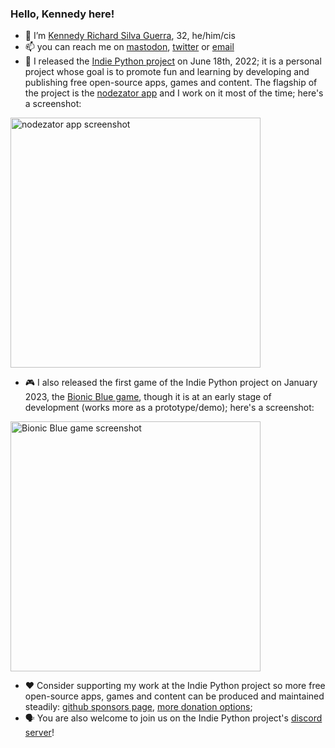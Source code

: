 ### Hello, Kennedy here!

- 🔭 I’m [Kennedy Richard Silva Guerra](https://kennedyrichard.com), 32, he/him/cis
- 📫 you can reach me on <a rel="me" href="https://fosstodon.org/@KennedyRichard">mastodon</a>, [twitter](https://twitter.com/KennedyRichard) or [email](mailto:kennedy@kennedyrichard.com)
- 🌱 I released the [Indie Python project](https://github.com/IndiePython) on June 18th, 2022; it is a personal project whose goal is to promote fun and learning by developing and publishing free open-source apps, games and content. The flagship of the project is the [nodezator app](https://github.com/IndiePython/nodezator) and I work on it most of the time; here's a screenshot:

<a href="https://github.com/IndiePython/nodezator"><img alt="nodezator app screenshot" src="https://nodezator.com/images/screenshot.png" style="width:400px;" /></a>

- 🎮 I also released the first game of the Indie Python project on January 2023, the [Bionic Blue game](https://github.com/IndiePython/bionic-blue), though it is at an early stage of development (works more as a prototype/demo); here's a screenshot:

<a href="https://github.com/IndiePython/bionic-blue"><img alt="Bionic Blue game screenshot" src="https://i.imgur.com/WvF1kum.png" style="width:400px;" /></a>

- ❤️ Consider supporting my work at the Indie Python project so more free open-source apps, games and content can be produced and maintained steadily: [github sponsors page](https://github.com/sponsors/KennedyRichard), [more donation options](https://indiepython.com/donate);
- 🗣 You are also welcome to join us on the Indie Python project's [discord server](https://indiepython.com/discord)!
